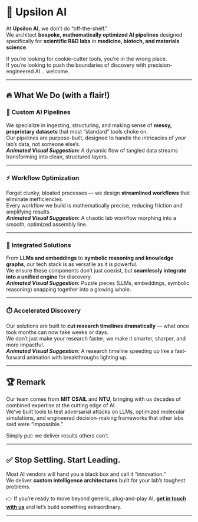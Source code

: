 # 🚀 Upsilon AI

At **Upsilon AI**, we don’t do “off-the-shelf.”  
We architect **bespoke, mathematically optimized AI pipelines** designed specifically for **scientific R&D labs** in **medicine, biotech, and materials science**.  

If you’re looking for cookie-cutter tools, you’re in the wrong place.  
If you’re looking to push the boundaries of discovery with precision-engineered AI… welcome.  

---

## 🔥 What We Do (with a flair!)

### 🧩 Custom AI Pipelines
We specialize in ingesting, structuring, and making sense of **messy, proprietary datasets** that most “standard” tools choke on.  
Our pipelines are purpose-built, designed to handle the intricacies of *your* lab’s data, not someone else’s.  
**_Animated Visual Suggestion:_** A dynamic flow of tangled data streams transforming into clean, structured layers.

---

### ⚡ Workflow Optimization
Forget clunky, bloated processes — we design **streamlined workflows** that eliminate inefficiencies.  
Every workflow we build is mathematically precise, reducing friction and amplifying results.  
**_Animated Visual Suggestion:_** A chaotic lab workflow morphing into a smooth, optimized assembly line.

---

### 🔗 Integrated Solutions
From **LLMs and embeddings** to **symbolic reasoning and knowledge graphs**, our tech stack is as versatile as it is powerful.  
We ensure these components don’t just coexist, but **seamlessly integrate into a unified engine** for discovery.  
**_Animated Visual Suggestion:_** Puzzle pieces (LLMs, embeddings, symbolic reasoning) snapping together into a glowing whole.

---

### ⏱️ Accelerated Discovery
Our solutions are built to **cut research timelines dramatically** — what once took months can now take weeks or days.  
We don’t just make your research faster; we make it smarter, sharper, and more impactful.  
**_Animated Visual Suggestion:_** A research timeline speeding up like a fast-forward animation with breakthroughs lighting up.

---

## 🏆 Remark

Our team comes from **MIT CSAIL** and **NTU**, bringing with us decades of combined expertise at the cutting edge of AI.  
We’ve built tools to test adversarial attacks on LLMs, optimized molecular simulations, and engineered decision-making frameworks that other labs said were “impossible.”  

Simply put: we deliver results others can’t.

---

## ✅ Stop Settling. Start Leading.

Most AI vendors will hand you a black box and call it “innovation.”  
We deliver **custom intelligence architectures** built for your lab’s toughest problems.  

👉 If you’re ready to move beyond generic, plug-and-play AI, **[get in touch with us](nagarjunh77@gmail.com)** and let’s build something extraordinary.  

---
